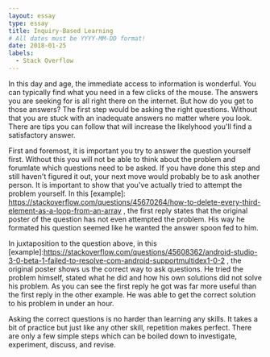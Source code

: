 ```yaml
---
layout: essay
type: essay
title: Inquiry-Based Learning
# All dates must be YYYY-MM-DD format!
date: 2018-01-25
labels:
  - Stack Overflow
---
```


In this day and age, the immediate access to information is wonderful. You can typically find what you need in a few clicks of the mouse. The answers you are seeking for is all right there on the internet. But how do you get to those answers? The first step would be asking the right questions. Without that you are stuck with an inadequate answers no matter where you look. There are tips you can follow that will increase the likelyhood you'll find a satisfactory answer. 

First and foremost, it is important you try to answer the question yourself first. Without this you will not be able to think about the problem and forumlate which questions need to be asked. If you have done this step and still haven't figured it out, your next move would probably be to ask another person. It is important to show that you've actually tried to attempt the problem yourself. In this [example]: https://stackoverflow.com/questions/45670264/how-to-delete-every-third-element-as-a-loop-from-an-array , the first reply states that the original poster of the question has not even attempted the problem. His way he formated his question seemed like he wanted the answer spoon fed to him. 

In juxtaposition to the question above, in this [example]:https://stackoverflow.com/questions/45608362/android-studio-3-0-beta-1-failed-to-resolve-com-android-supportmultidex1-0-2 , the original poster shows us the correct way to ask questions. He tried the problem himself, stated what he did and how his own solutions did not solve his problem. As you can see the first reply he got was far more useful than the first reply in the other example. He was able to get the correct solution to his problem in under an hour. 

Asking the correct questions is no harder than learning any skills. It takes a bit of practice but just like any other skill, repetition makes perfect. There are only a few simple steps which can be boiled down to investigate, experiment, discuss, and revise. 
